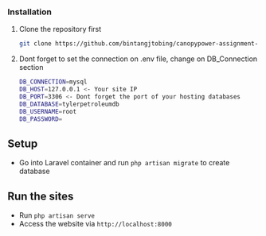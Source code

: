 ### Installation
1. Clone the repository first
   ```sh
   git clone https://github.com/bintangjtobing/canopypower-assignment-v2
   ```
2. Dont forget to set the connection on .env file, change on DB_Connection section
    ```sh
    DB_CONNECTION=mysql
    DB_HOST=127.0.0.1 <- Your site IP
    DB_PORT=3306 <- Dont forget the port of your hosting databases
    DB_DATABASE=tylerpetroleumdb
    DB_USERNAME=root
    DB_PASSWORD=
    ```
    
## Setup
- Go into Laravel container and run `php artisan migrate` to create database

## Run the sites
- Run `php artisan serve`
- Access the website via `http://localhost:8000`
